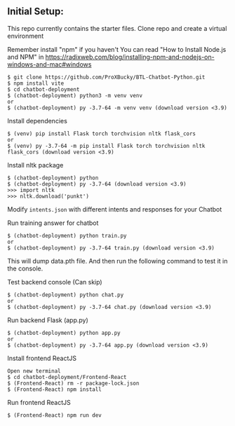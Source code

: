 
## Initial Setup:
This repo currently contains the starter files.
Clone repo and create a virtual environment

Remember install "npm" if you haven't
You can read "How to Install Node.js and NPM" in https://radixweb.com/blog/installing-npm-and-nodejs-on-windows-and-mac#windows
```
$ git clone https://github.com/ProXBucky/BTL-Chatbot-Python.git
$ npm install vite
$ cd chatbot-deployment
$ (chatbot-deployment) python3 -m venv venv 
or
$ (chatbot-deployment) py -3.7-64 -m venv venv (download version <3.9)

```
Install dependencies
```
$ (venv) pip install Flask torch torchvision nltk flask_cors
or
$ (venv) py -3.7-64 -m pip install Flask torch torchvision nltk flask_cors (download version <3.9)
```
Install nltk package
```
$ (chatbot-deployment) python 
$ (chatbot-deployment) py -3.7-64 (download version <3.9)
>>> import nltk
>>> nltk.download('punkt')
```
Modify `intents.json` with different intents and responses for your Chatbot

Run training answer for chatbot
```
$ (chatbot-deployment) python train.py 
or 
$ (chatbot-deployment) py -3.7-64 train.py (download version <3.9)
```
This will dump data.pth file. And then run
the following command to test it in the console.

Test backend console (Can skip)
```
$ (chatbot-deployment) python chat.py
or
$ (chatbot-deployment) py -3.7-64 chat.py (download version <3.9)
```

Run backend Flask (app.py)
```
$ (chatbot-deployment) python app.py
or
$ (chatbot-deployment) py -3.7-64 app.py (download version <3.9)
```

Install frontend ReactJS
```
Open new terminal
$ cd chatbot-deployment/Frontend-React
$ (Frontend-React) rm -r package-lock.json
$ (Frontend-React) npm install 
```

Run frontend ReactJS
```
$ (Frontend-React) npm run dev
```




